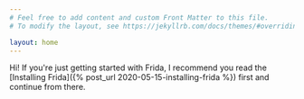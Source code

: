 ```yaml
---
# Feel free to add content and custom Front Matter to this file.
# To modify the layout, see https://jekyllrb.com/docs/themes/#overriding-theme-defaults

layout: home
---
```


Hi! If you're just getting started with Frida, I recommend you read the [Installing Frida]({% post_url 2020-05-15-installing-frida %}) first and continue from there.